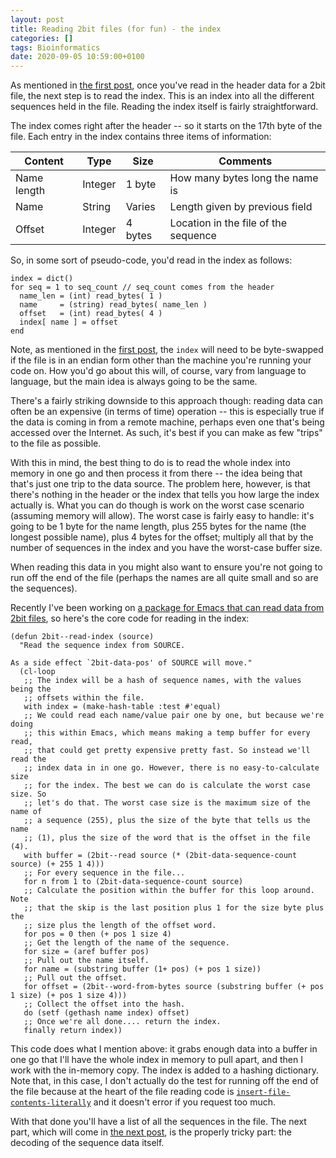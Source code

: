 ```yaml
---
layout: post
title: Reading 2bit files (for fun) - the index
categories: []
tags: Bioinformatics
date: 2020-09-05 10:59:00+0100
---
```


As mentioned in [the first
post](/2020/08/30/reading-2bit-files-for-fun.html), once you've read in the
header data for a 2bit file, the next step is to read the index. This is an
index into all the different sequences held in the file. Reading the index
itself is fairly straightforward.

The index comes right after the header -- so it starts on the 17th byte of
the file. Each entry in the index contains three items of information:

| Content     | Type    | Size    | Comments                             |
|-------------|---------|---------|--------------------------------------|
| Name length | Integer | 1 byte  | How many bytes long the name is      |
| Name        | String  | Varies  | Length given by previous field       |
| Offset      | Integer | 4 bytes | Location in the file of the sequence |

So, in some sort of pseudo-code, you'd read in the index as follows:

```
index = dict()
for seq = 1 to seq_count // seq_count comes from the header
  name_len = (int) read_bytes( 1 )
  name     = (string) read_bytes( name_len )
  offset   = (int) read_bytes( 4 )
  index[ name ] = offset
end
```

Note, as mentioned in the [first
post](/2020/08/30/reading-2bit-files-for-fun.html), the `index` will need to
be byte-swapped if the file is in an endian form other than the machine
you're running your code on. How you'd go about this will, of course, vary
from language to language, but the main idea is always going to be the same.

There's a fairly striking downside to this approach though: reading data can
often be an expensive (in terms of time) operation -- this is especially
true if the data is coming in from a remote machine, perhaps even one that's
being accessed over the Internet. As such, it's best if you can make as few
"trips" to the file as possible.

With this in mind, the best thing to do is to read the whole index into
memory in one go and then process it from there -- the idea being that
that's just one trip to the data source. The problem here, however, is that
there's nothing in the header or the index that tells you how large the
index actually is. What you can do though is work on the worst case scenario
(assuming memory will allow). The worst case is fairly easy to handle: it's
going to be 1 byte for the name length, plus 255 bytes for the name (the
longest possible name), plus 4 bytes for the offset; multiply all that by
the number of sequences in the index and you have the worst-case buffer
size.

When reading this data in you might also want to ensure you're not going to
run off the end of the file (perhaps the names are all quite small and so
are the sequences).

Recently I've been working on [a package for Emacs that can read data from
2bit files](https://github.com/davep/2bit.el), so here's the core code for
reading in the index:

```elisp
(defun 2bit--read-index (source)
  "Read the sequence index from SOURCE.

As a side effect `2bit-data-pos' of SOURCE will move."
  (cl-loop
   ;; The index will be a hash of sequence names, with the values being the
   ;; offsets within the file.
   with index = (make-hash-table :test #'equal)
   ;; We could read each name/value pair one by one, but because we're doing
   ;; this within Emacs, which means making a temp buffer for every read,
   ;; that could get pretty expensive pretty fast. So instead we'll read the
   ;; index data in in one go. However, there is no easy-to-calculate size
   ;; for the index. The best we can do is calculate the worst case size. So
   ;; let's do that. The worst case size is the maximum size of the name of
   ;; a sequence (255), plus the size of the byte that tells us the name
   ;; (1), plus the size of the word that is the offset in the file (4).
   with buffer = (2bit--read source (* (2bit-data-sequence-count source) (+ 255 1 4)))
   ;; For every sequence in the file...
   for n from 1 to (2bit-data-sequence-count source)
   ;; Calculate the position within the buffer for this loop around. Note
   ;; that the skip is the last position plus 1 for the size byte plus the
   ;; size plus the length of the offset word.
   for pos = 0 then (+ pos 1 size 4)
   ;; Get the length of the name of the sequence.
   for size = (aref buffer pos)
   ;; Pull out the name itself.
   for name = (substring buffer (1+ pos) (+ pos 1 size))
   ;; Pull out the offset.
   for offset = (2bit--word-from-bytes source (substring buffer (+ pos 1 size) (+ pos 1 size 4)))
   ;; Collect the offset into the hash.
   do (setf (gethash name index) offset)
   ;; Once we're all done.... return the index.
   finally return index))
```

This code does what I mention above: it grabs enough data into a buffer in
one go that I'll have the whole index in memory to pull apart, and then I
work with the in-memory copy. The index is added to a hashing dictionary.
Note that, in this case, I don't actually do the test for running off the
end of the file because at the heart of the file reading code is
[`insert-file-contents-literally`](https://www.gnu.org/software/emacs/manual/html_node/elisp/Reading-from-Files.html)
and it doesn't error if you request too much.

With that done you'll have a list of all the sequences in the file. The next
part, which will come in [the next
post](/2020/09/26/reading-2bit-files-for-fun-the-sequence.html),
is the properly tricky part: the decoding of the sequence data itself.

[//]: # (2020-09-05-reading-2bit-files-for-fun-the-index.md ends here)
